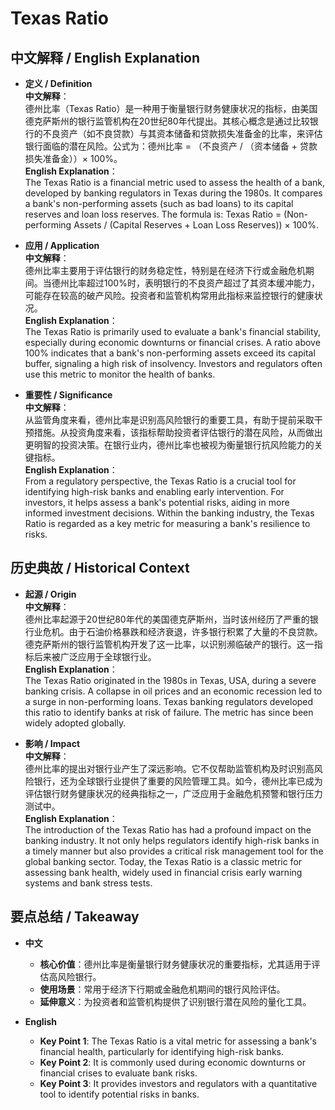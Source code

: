 # Texas Ratio

## 中文解释 / English Explanation

* **定义 / Definition**  
  **中文解释**：  
  德州比率（Texas Ratio）是一种用于衡量银行财务健康状况的指标，由美国德克萨斯州的银行监管机构在20世纪80年代提出。其核心概念是通过比较银行的不良资产（如不良贷款）与其资本储备和贷款损失准备金的比率，来评估银行面临的潜在风险。公式为：德州比率 = （不良资产 / （资本储备 + 贷款损失准备金））× 100%。  
  **English Explanation**：  
  The Texas Ratio is a financial metric used to assess the health of a bank, developed by banking regulators in Texas during the 1980s. It compares a bank's non-performing assets (such as bad loans) to its capital reserves and loan loss reserves. The formula is: Texas Ratio = (Non-performing Assets / (Capital Reserves + Loan Loss Reserves)) × 100%.

* **应用 / Application**  
  **中文解释**：  
  德州比率主要用于评估银行的财务稳定性，特别是在经济下行或金融危机期间。当德州比率超过100%时，表明银行的不良资产超过了其资本缓冲能力，可能存在较高的破产风险。投资者和监管机构常用此指标来监控银行的健康状况。  
  **English Explanation**：  
  The Texas Ratio is primarily used to evaluate a bank's financial stability, especially during economic downturns or financial crises. A ratio above 100% indicates that a bank's non-performing assets exceed its capital buffer, signaling a high risk of insolvency. Investors and regulators often use this metric to monitor the health of banks.

* **重要性 / Significance**  
  **中文解释**：  
  从监管角度来看，德州比率是识别高风险银行的重要工具，有助于提前采取干预措施。从投资角度来看，该指标帮助投资者评估银行的潜在风险，从而做出更明智的投资决策。在银行业内，德州比率也被视为衡量银行抗风险能力的关键指标。  
  **English Explanation**：  
  From a regulatory perspective, the Texas Ratio is a crucial tool for identifying high-risk banks and enabling early intervention. For investors, it helps assess a bank's potential risks, aiding in more informed investment decisions. Within the banking industry, the Texas Ratio is regarded as a key metric for measuring a bank's resilience to risks.

## 历史典故 / Historical Context

* **起源 / Origin**  
  **中文解释**：  
  德州比率起源于20世纪80年代的美国德克萨斯州，当时该州经历了严重的银行业危机。由于石油价格暴跌和经济衰退，许多银行积累了大量的不良贷款。德克萨斯州的银行监管机构开发了这一比率，以识别濒临破产的银行。这一指标后来被广泛应用于全球银行业。  
  **English Explanation**：  
  The Texas Ratio originated in the 1980s in Texas, USA, during a severe banking crisis. A collapse in oil prices and an economic recession led to a surge in non-performing loans. Texas banking regulators developed this ratio to identify banks at risk of failure. The metric has since been widely adopted globally.

* **影响 / Impact**  
  **中文解释**：  
  德州比率的提出对银行业产生了深远影响。它不仅帮助监管机构及时识别高风险银行，还为全球银行业提供了重要的风险管理工具。如今，德州比率已成为评估银行财务健康状况的经典指标之一，广泛应用于金融危机预警和银行压力测试中。  
  **English Explanation**：  
  The introduction of the Texas Ratio has had a profound impact on the banking industry. It not only helps regulators identify high-risk banks in a timely manner but also provides a critical risk management tool for the global banking sector. Today, the Texas Ratio is a classic metric for assessing bank health, widely used in financial crisis early warning systems and bank stress tests.

## 要点总结 / Takeaway

* **中文**  
  - **核心价值**：德州比率是衡量银行财务健康状况的重要指标，尤其适用于评估高风险银行。  
  - **使用场景**：常用于经济下行期或金融危机期间的银行风险评估。  
  - **延伸意义**：为投资者和监管机构提供了识别银行潜在风险的量化工具。

* **English**  
  - **Key Point 1**: The Texas Ratio is a vital metric for assessing a bank's financial health, particularly for identifying high-risk banks.  
  - **Key Point 2**: It is commonly used during economic downturns or financial crises to evaluate bank risks.  
  - **Key Point 3**: It provides investors and regulators with a quantitative tool to identify potential risks in banks.